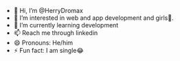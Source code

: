 - 👋 Hi, I’m @HerryDromax
- 👀 I’m interested in web and app development and girls💃.
- 🌱 I’m currently learning development
- 📫 Reach me through linkedin 
- 😄 Pronouns: He/him
- ⚡ Fun fact: I am single😂

<!---
HerryDromax/HerryDromax is a ✨ special ✨ repository because its `README.md` (this file) appears on your GitHub profile.
You can click the Preview link to take a look at your changes.
--->

